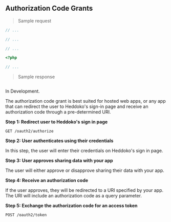 ## Authorization Code Grants

> Sample request

```java
// ...
```

```c
// ...
```

```csharp
// ...
```

```php
<?php

// ...
```

> Sample response

```json

```

<aside class="warning">
In Development.
</aside>

The authorization code grant is best suited for hosted web apps, or any app that can redirect the user to Heddoko's sign-in page and receive an authorization code through a pre-determined URI.

**Step 1: Redirect user to Heddoko's sign in page**

`GET /oauth2/authorize`

**Step 2: User authenticates using their credentials**

In this step, the user will enter their credentials on Heddoko's sign in page.

**Step 3: User approves sharing data with your app**

The user will either approve or disapprove sharing their data with your app.

**Step 4: Receive an authorization code**

If the user approves, they will be redirected to a URI specified by your app. The URI will include an authorization code as a query parameter.

**Step 5: Exchange the authorization code for an access token**

`POST /oauth2/token`
